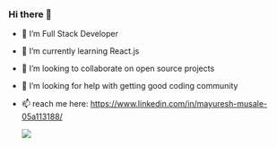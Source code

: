 ### Hi there 👋

- 🔭 I’m Full Stack Developer
- 🌱 I’m currently learning React.js 
- 👯 I’m looking to collaborate on open source projects
- 🤔 I’m looking for help with getting good coding community
- 📫 reach me here: https://www.linkedin.com/in/mayuresh-musale-05a113188/

     ![](https://komarev.com/ghpvc/?username=immayuresh1&color=green)
